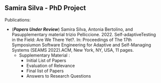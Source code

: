 ## Samira Silva  - PhD Project


Publications: 
- (**_Papers Under Review_**) Samira Silva, Antonia Bertolino, and Pasupplementary material trizio Pelliccione. 2022. Self-adaptiveTesting in the Field: Are We There Yet?. In: Proceedings of The 17th Symposiumon Software Engineering for Adaptive and Self-Managing Systems (SEAMS 2022).ACM, New York, NY, USA, 11 pages. 
  - Supplementary Material :
    - Initial List of Papers
    - Evaluation of Relevance
    - Final list of Papers
    - Answers to Research Questions


